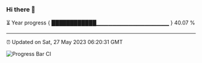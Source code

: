 ### Hi there 👋

⏳ Year progress { ████████████▁▁▁▁▁▁▁▁▁▁▁▁▁▁▁▁▁▁ } 40.07 %

---

⏰ Updated on Sat, 27 May 2023 06:20:31 GMT

![Progress Bar CI](https://github.com/ZhaoGui/ZhaoGui/workflows/Progress%20Bar%20CI/badge.svg)
